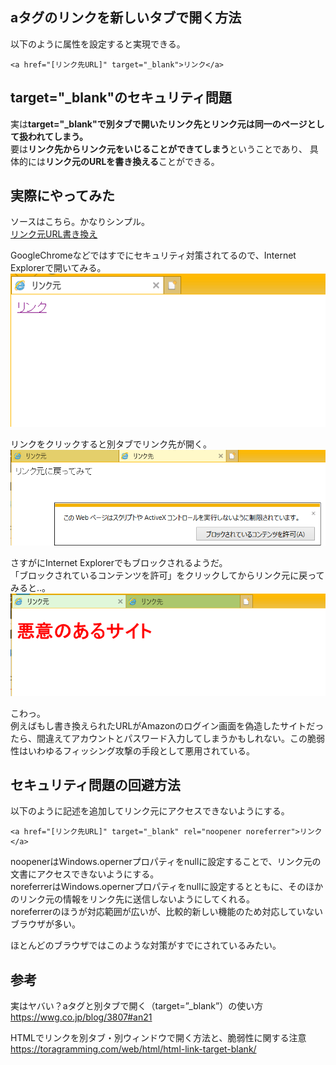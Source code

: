 ## aタグのリンクを新しいタブで開く方法
以下のように属性を設定すると実現できる。
```
<a href="[リンク先URL]" target="_blank">リンク</a>
```
## target="_blank"のセキュリティ問題
実は**target="_blank"で別タブで開いたリンク先とリンク元は同一のページとして扱われてしまう。**  
要は**リンク先からリンク元をいじることができてしまう**ということであり、
具体的には**リンク元のURLを書き換える**ことができる。
## 実際にやってみた

ソースはこちら。かなりシンプル。  
[リンク元URL書き換え](aタグで別タブで開く実装の脆弱性)

GoogleChromeなどではすでにセキュリティ対策されてるので、Internet Explorerで開いてみる。  
![target=_blank01](Images/target=_blank01.PNG)

リンクをクリックすると別タブでリンク先が開く。  
![target=_blank02](Images/target=_blank02.PNG)

さすがにInternet Explorerでもブロックされるようだ。  
「ブロックされているコンテンツを許可」をクリックしてからリンク元に戻ってみると..。  
![target=_blank03](Images/target=_blank03.PNG)

こわっ。  
例えばもし書き換えられたURLがAmazonのログイン画面を偽造したサイトだったら、間違えてアカウントとパスワード入力してしまうかもしれない。この脆弱性はいわゆるフィッシング攻撃の手段として悪用されている。

## セキュリティ問題の回避方法
以下のように記述を追加してリンク元にアクセスできないようにする。
```
<a href="[リンク先URL]" target="_blank" rel="noopener noreferrer">リンク</a>
```
noopenerはWindows.opernerプロパティをnullに設定することで、リンク元の文書にアクセスできないようにする。  
noreferrerはWindows.opernerプロパティをnullに設定するとともに、そのほかのリンク元の情報をリンク先に送信しないようにしてくれる。  
noreferrerのほうが対応範囲が広いが、比較的新しい機能のため対応していないブラウザが多い。

ほとんどのブラウザではこのような対策がすでにされているみたい。

## 参考
実はヤバい？aタグと別タブで開く（target=”_blank”）の使い方　  
https://wwg.co.jp/blog/3807#an21

HTMLでリンクを別タブ・別ウィンドウで開く方法と、脆弱性に関する注意  
https://toragramming.com/web/html/html-link-target-blank/
